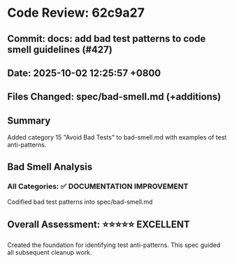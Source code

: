 # Code Review: 62c9a27
## Commit: docs: add bad test patterns to code smell guidelines (#427)
## Date: 2025-10-02 12:25:57 +0800
## Files Changed: spec/bad-smell.md (+additions)

## Summary
Added category 15 "Avoid Bad Tests" to bad-smell.md with examples of test anti-patterns.

## Bad Smell Analysis
### All Categories: ✅ DOCUMENTATION IMPROVEMENT
Codified bad test patterns into spec/bad-smell.md

## Overall Assessment: ⭐⭐⭐⭐⭐ EXCELLENT
Created the foundation for identifying test anti-patterns. This spec guided all subsequent cleanup work.
